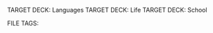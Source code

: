 TARGET DECK: Languages
TARGET DECK: Life
TARGET DECK: School
<!-- Tags applied to all cards in this file -->
FILE TAGS: 